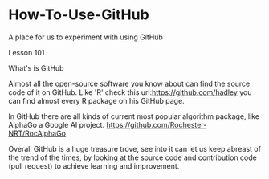 # How-To-Use-GitHub
A place for us to experiment with using GitHub

Lesson 101

What's is GitHub

Almost all the open-source software you know about can find the source code of it on GitHub.
Like 'R' check this url:https://github.com/hadley you can find almost every R package on his GitHub page.

In GitHub there are all kinds of current most popular algorithm package, like AlphaGo a Google AI project.
https://github.com/Rochester-NRT/RocAlphaGo

Overall GitHub is a huge treasure trove, see into it can let us keep abreast of the trend of the times, by looking at the source code and contribution code (pull request) to achieve learning and improvement.
